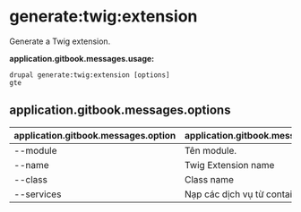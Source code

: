 # generate:twig:extension
Generate a Twig extension.

**application.gitbook.messages.usage:**
```
drupal generate:twig:extension [options]
gte
```

## application.gitbook.messages.options
application.gitbook.messages.option | application.gitbook.messages.details
-------|-------------
--module | Tên module.
--name | Twig Extension name
--class | Class name
--services | Nạp các dịch vụ từ container.
